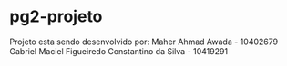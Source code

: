 # pg2-projeto
Projeto esta sendo desenvolvido por:
Maher Ahmad Awada - 10402679
Gabriel Maciel Figueiredo Constantino da Silva - 10419291

